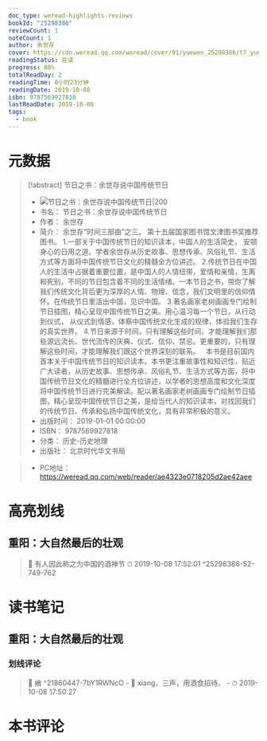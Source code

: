 ```yaml
---
doc_type: weread-highlights-reviews
bookId: "25298386"
reviewCount: 1
noteCount: 1
author: 余世存
cover: https://cdn.weread.qq.com/weread/cover/91/yuewen_25298386/t7_yuewen_252983861700477101.jpg
readingStatus: 在读
progress: 80%
totalReadDay: 2
readingTime: 0小时23分钟
readingDate: 2019-10-08
isbn: 9787569927818
lastReadDate: 2019-10-08
tags:
  - book
---
```

# 元数据
> [!abstract] 节日之书：余世存说中国传统节日
> - ![ 节日之书：余世存说中国传统节日|200](https://cdn.weread.qq.com/weread/cover/91/yuewen_25298386/t7_yuewen_252983861700477101.jpg)
> - 书名： 节日之书：余世存说中国传统节日
> - 作者： 余世存
> - 简介： 余世存“时间三部曲”之三。
第十五届国家图书馆文津图书奖推荐图书。
1.一部关于中国传统节日的知识读本，中国人的生活简史， 安顿身心的日用之道。学者余世存从历史故事、思想传承、风俗礼节、生活方式等方面将中国传统节日文化的精髓全方位讲述。
2.传统节日在中国人的生活中占据着重要位置，是中国人的人情纽带，爱情和亲情，生离和死别，不同的节日包含着不同的生活情绪。一本节日之书，带你了解我们传统文化背后更为深厚的人情、物理、信念，我们文明里的信仰情怀。在传统节日里活出中国，见识中国。
3.著名画家老树画画专门绘制节日插图，精心呈现中国传统节日之美。用心温习每一个节日，从行动到仪式， 从仪式到情感，体察中国传统文化生成的规律，体验我们生存的真实世界。
4.节日来源于时间，只有理解这些时间，才能理解我们那些源远流长、世代流传的庆典、仪式、信仰、禁忌。更重要的，只有理解这些时间，才能理解我们跟这个世界深刻的联系。
 
本书是目前国内首本关于中国传统节日的知识读本。本书更注重故事性和知识性，贴近广大读者，从历史故事、思想传承、风俗礼节、生活方式等方面，将中国传统节日文化的精髓进行全方位讲述，以学者的思想高度和文化深度将中国传统节日进行完美解读。配以著名画家老树画画专门绘制节日插图，精心呈现中国传统节日之美，是给当代人的知识读本，对找回我们的传统节日、传承和弘扬中国传统文化，具有非常积极的意义。
> - 出版时间： 2019-01-01 00:00:00
> - ISBN： 9787569927818
> - 分类： 历史-历史地理
> - 出版社： 北京时代华文书局

> - PC地址：https://weread.qq.com/web/reader/ae4323e0718205d2ae42aee

# 高亮划线

## 重阳：大自然最后的壮观

> 📌 有人因此称之为中国的酒神节 
> ⏱ 2019-10-08 17:52:01 ^25298386-52-749-762

# 读书笔记

## 重阳：大自然最后的壮观

### 划线评论
> 📌 飨  ^21860447-7bY1RWNcO
    - 💭 xiang，三声，用酒食招待。
    - ⏱ 2019-10-08 17:50:27
   
# 本书评论

